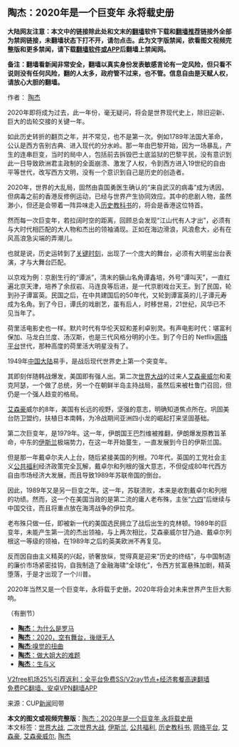 <h2>陶杰：2020年是一个巨变年 永将载史册</h2> <p class="notice"><b>大陆网友注意：本文中的链接除此处和文末的<a href="https://github.com/bannedbook/fanqiang" >翻墙</a>软件下载和<a href="https://github.com/killgcd/justmysocks/blob/master/README.md">翻墙推荐</a>链接外全部为禁网链接，未翻墙状态下打不开，请勿点击。此为文字版禁闻，欲看图文视频完整版和更多禁闻，请下载<a href="https://github.com/bannedbook/fanqiang">翻墙软件或APP</a>后翻墙上禁闻网。</p><p>备注：翻墙看新闻非常安全，翻墙以真实身份发表敏感言论有一定风险，但只看不说则没有任何风险，翻的人太多，政府管不过来，也不管。信息自由是天赋人权，请放心大胆的翻墙。</b></p>  <div class="entry"> <p>作者： <a href="https://www.bannedbook.org/bnews/tag/%e9%99%b6%e6%9d%b0/" class="st_tag internal_tag" rel="tag" title="标签 陶杰 下的日志">陶杰</a></p> <p id="conimg">2020年即将成为过去，此一年份，毫无疑问，将会是世界现代史上，除旧迎新、巨大的齿轮交接的关键一年。</p> <p>如此历史转折的翻页之年，并不常见，也不是第一次。例如1789年法国大革命，公认是西方告别古典、进入现代的分水岭。那一年由巴黎开始，因为一场暴乱，产生的连串巨变，当时的局中人，包括前去拆毁巴士底监狱的巴黎平民，没有意识到此一日导致欧洲君主政制的全面崩溃、激发了人权，令到西方进入19世纪的自由平等世代，改写西方文明，没有一个意识到自己是历史的创造者。</p> <p>2020年，世界的大乱局，固然由袁国勇医生确认的“来自武汉的病毒”成为诱因，但病毒之前的香港反修例运动，已经与世界产生协同效应。其中的悲剧人物，虽然渺小，但还是会带着一阵异味走入<a href="https://www.bannedbook.org/bnews/tag/%E5%8E%86%E5%8F%B2%E6%95%99%E7%A7%91%E4%B9%A6/" class="st_tag internal_tag" rel="tag" title="标签 历史教科书 下的日志">历史教科书</a>的，将会是香港这位特首。</p>  <p>然而每一次巨变年，若拉阔时空的距离，回顾总会发现“江山代有人才出”，必须有与大时代相匹配的大人物和杰出的领袖涌现。正如在海边滑浪，风浪愈大，必有在风高浪急尖端的弄潮儿。</p> <p>也就是说，历史运转到了<span class='wp_keywordlink'><a href="https://www.bannedbook.org/forum2/topic151.html" title="关键时刻：李鹏日记" target="_blank">关键时刻</a></span>，出现了一个庞大的舞台，必须有大明星出台表演，才与大舞台匹配。</p> <p>以京戏为例：京剧生行的“谭派”，清末的鎭山名角谭鑫培，外号“谭叫天”，一直红遍北京天津，培养了余叔岩、马连良等后进，是一代京剧戏台天王。到了民国，轮到孙子谭富英。民国之后，在中共建国后的50年代，又轮到谭富英的儿子谭元寿成为名角。到了今日，谭氏的戏剧艺，虽有后人，时移世易，21世纪，风华已不见当年了。</p> <p>荷里活电影史也一样。默片时代有华伦天奴和差利卓别灵。有声电影时代：堪富利保加、马龙白兰度、汤汉斯，也是三代风格分明的小生。到了今日的 Netflix<a href="https://www.bannedbook.org/bnews/tag/%E7%BD%91%E7%BB%9C%E5%B9%B3%E5%8F%B0/" class="st_tag internal_tag" rel="tag" title="标签 网络平台 下的日志">网络平台</a>世代，那种高度的荷里活大明星没有了。</p>  <p>1949年<span class='wp_keywordlink_affiliate'><a href="https://www.bannedbook.org/" title="中国" target="_blank">中国</a></span><span class='wp_keywordlink_affiliate'><a href="https://www.bannedbook.org/" title="大陆" target="_blank">大陆</a></span>易手，是战后现代世界史上第一个突变年。</p> <p>其即刻伴随韩战爆发，美国即有强人出。第二次<a href="https://www.bannedbook.org/bnews/tag/%E4%B8%96%E7%95%8C%E5%A4%A7%E6%88%98/" class="st_tag internal_tag" rel="tag" title="标签 世界大战 下的日志">世界大战</a>的过来人<a href="https://www.bannedbook.org/bnews/tag/%E8%89%BE%E6%A3%AE%E8%B1%AA%E5%A8%81%E5%B0%94/" class="st_tag internal_tag" rel="tag" title="标签 艾森豪威尔 下的日志">艾森豪威尔</a>和麦克阿瑟，一个做了总统，另一个在朝鲜半岛主持战局，虽然后来被杜鲁门召回，但仍是一个强人趋变的格局。</p> <p><a href="https://www.bannedbook.org/bnews/tag/%E8%89%BE%E6%A3%AE%E8%B1%AA/" class="st_tag internal_tag" rel="tag" title="标签 艾森豪 下的日志">艾森豪</a>威尔的8年，美国有长远的视野，坚强的意志，明确知道焦点所在。巩固美台防卫盟约，扶植日本南韩，为冷战期间亚洲四小龙的崛起打来坚固基础。</p> <p>第二次巨变年，是1979年。这一年，伊朗国王巴烈维被推翻，伊朗爆发原教旨革命，中东的<a href="https://www.bannedbook.org/bnews/tag/%e4%bc%8a%e6%96%af%e5%85%b0/" class="st_tag internal_tag" rel="tag" title="标签 伊斯兰 下的日志">伊斯兰</a>极端势力，在这一年开始蔓生，一直发展到今日的伊斯兰国。</p>  <p>但是那一年戴卓尔夫人上台，随后紧接美国的列根。70年代，英国的工党社会主义<a href="https://www.bannedbook.org/bnews/tag/%E5%85%AC%E5%85%B1%E7%A6%8F%E5%88%A9/" class="st_tag internal_tag" rel="tag" title="标签 公共福利 下的日志">公共福利</a>经济政策完全瓦解，戴卓尔和列根的强大意志，不但促成80年代西方自由市场经济大发展，而且导致1989年苏联帝国的倒台。</p> <p>因此，1989年又是另一巨变之年。这一年，苏联溃败，本来是收割戴卓尔和列根的功绩。然而，这一个在美国当政的是第二流的庸人老布殊，主张“<span class='wp_keywordlink'><a href="https://www.bannedbook.org/forum2/topic2509.html" title="《中国六四真相》" target="_blank">六四</a></span>”后继续与中国交往，而且将重点放在海湾战争的伊拉克。</p> <p>老布殊只做一任，即被新一代的美国选民拥立了战后出生的克林顿。1989年的巨变年，未能产生第一流的杰出领袖，与上两次相比，艾森豪威尔甘乃迪、戴卓尔列根这一等级的领袖，在1989年之后的英美欧洲不再复见。</p> <p>反而因自由主义精英的兴起，骄奢放纵，觉得真是迎来“历史的终结”，与中国制造的廉价市场紧密挂钩，自我制造了金融海啸“全球化”，令西方贫富悬殊加剧，精英堕落，于是才出现了一个川普。</p>  <p>2020年当然又是一个巨变年，永将载于史册。2020年将会对未来世界产生巨大影响。</p> <p>（有删节）</p> <ul class='op-related-articles' title='相关阅读'> <li><a href='https://www.bannedbook.org/bnews/comments/20210102/1459595.html' target='_blank'><b>陶杰</b>：为什么是罗马</a></li> <li><a href='https://www.bannedbook.org/bnews/baitai/20201231/1458457.html' target='_blank'><b>陶杰</b>：2020，空有舞台，後继无人</a></li> <li><a href='https://www.bannedbook.org/bnews/comments/20201231/1458368.html' target='_blank'><b>陶杰</b>:嗅觉的扭曲</a></li> <li><a href='https://www.bannedbook.org/bnews/comments/20201231/1458299.html' target='_blank'><b>陶杰</b>：做大姐大的难题</a></li> <li><a href='https://www.bannedbook.org/bnews/baitai/20201229/1457104.html' target='_blank'><b>陶杰</b>：生与义</a></li> </ul> <p class="texttj"> <a href="https://github.com/bannedbook/fanqiang/wiki/V2ray%E6%9C%BA%E5%9C%BA" target="_blank">V2free机场25%引荐返利：全平台免费SS/V2ray节点+经济套餐高速翻墙</a><br/> <a href="https://github.com/bannedbook/fanqiang/wiki/%E7%A6%81%E9%97%BB%E7%BD%91%E5%AE%89%E5%8D%93%E7%BF%BB%E5%A2%99%E6%96%B0%E9%97%BBAPP" target="_blank">免费PC翻墙、安卓VPN翻墙APP</a></p><p> 来源：CUP<span class='wp_keywordlink_affiliate'><a href="https://www.bannedbook.org/" title="新闻">新闻</a></span>囘带 </p><a name='sharetosocial'></a>       <div><b>本文的图文或视频完整版</b>：<a href='https://www.bannedbook.org/bnews/comments/20210103/1460142.html'>陶杰：2020年是一个巨变年 永将载史册</a></div>  </div><!--END ENTRY--> <div class="postfooter"> <div>本文标签：<a href="https://www.bannedbook.org/bnews/tag/%E4%B8%96%E7%95%8C%E5%A4%A7%E6%88%98/" rel="tag">世界大战</a>, <a href="https://www.bannedbook.org/bnews/tag/%E4%BA%8C%E6%AC%A1%E4%B8%96%E7%95%8C%E5%A4%A7%E6%88%98/" rel="tag">二次世界大战</a>, <a href="https://www.bannedbook.org/bnews/tag/%e4%bc%8a%e6%96%af%e5%85%b0/" rel="tag">伊斯兰</a>, <a href="https://www.bannedbook.org/bnews/tag/%E5%85%AC%E5%85%B1%E7%A6%8F%E5%88%A9/" rel="tag">公共福利</a>, <a href="https://www.bannedbook.org/bnews/tag/%E5%8E%86%E5%8F%B2%E6%95%99%E7%A7%91%E4%B9%A6/" rel="tag">历史教科书</a>, <a href="https://www.bannedbook.org/bnews/tag/%E7%BD%91%E7%BB%9C%E5%B9%B3%E5%8F%B0/" rel="tag">网络平台</a>, <a href="https://www.bannedbook.org/bnews/tag/%E8%89%BE%E6%A3%AE%E8%B1%AA/" rel="tag">艾森豪</a>, <a href="https://www.bannedbook.org/bnews/tag/%E8%89%BE%E6%A3%AE%E8%B1%AA%E5%A8%81%E5%B0%94/" rel="tag">艾森豪威尔</a>, <a href="https://www.bannedbook.org/bnews/tag/%e9%99%b6%e6%9d%b0/" rel="tag">陶杰</a></div>  </div><!--END POSTFOOTER--> 